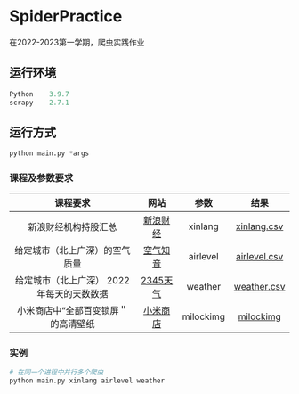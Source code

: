 # SpiderPractice

在2022-2023第一学期，爬虫实践作业



## 运行环境

```python
Python 	  3.9.7
scrapy    2.7.1
```



## 运行方式

```python
python main.py *args
```



### 课程及参数要求

|                  课程要求                  |                             网站                             |   参数   |                  结果                  |
| :----------------------------------------: | :----------------------------------------------------------: | :------: | :------------------------------------: |
|            新浪财经机构持股汇总            | [新浪财经](http://vip.stock.finance.sina.com.cn/q/go.php/vComStockHold/kind/jgcg/index.phtml) | xinlang  |  [xinlang.csv](./request/xinlang.csv)  |
|       给定城市（北上广深）的空气质量       |            [空气知音](http://www.air-level.com/)             | airlevel | [airlevel.csv](./request/airlevel.csv) |
| 给定城市（北上广深） 2022 年每天的天数数据 |             [2345天气](https://tianqi.2345.com/)             | weather  | [weather.csv](./request/weather.csv)  |
| 小米商店中“全部百变锁屏＂的高清壁纸 | [小米商店](http://zhuti.xiaomi.com/lockstyle) | milockimg | [milockimg](./request/milockimg) |

### 实例

```python
# 在同一个进程中并行多个爬虫
python main.py xinlang airlevel weather 
```

